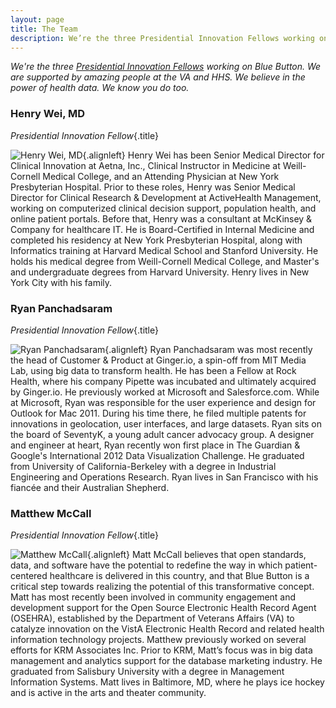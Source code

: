 ```yaml
---
layout: page
title: The Team
description: We’re the three Presidential Innovation Fellows working on Blue Button.
---
```


*We're the three [Presidential Innovation Fellows](http://www.whitehouse.gov/innovationfellows) working on Blue Button. We are supported by amazing people at the VA and HHS. We believe in the power of health data. We know you do too.*

### Henry Wei, MD
*Presidential Innovation Fellow*{.title}

![Henry Wei, MD](https://si0.twimg.com/profile_images/2449020568/1ykk2032teo9grhps8k0_reasonably_small.jpeg){.alignleft}
Henry Wei has been Senior Medical Director for Clinical Innovation at Aetna, Inc., Clinical Instructor in Medicine at Weill-Cornell Medical College, and an Attending Physician at New York Presbyterian Hospital.  Prior to these roles, Henry was Senior Medical Director for Clinical Research & Development at ActiveHealth Management, working on computerized clinical decision support, population health, and online patient portals.  Before that, Henry was a consultant at McKinsey & Company for healthcare IT.  He is Board-Certified in Internal Medicine and completed his residency at New York Presbyterian Hospital, along with Informatics training at Harvard Medical School and Stanford University.  He holds his medical degree from Weill-Cornell Medical College, and Master's and undergraduate degrees from Harvard University.  Henry lives in New York City with his family.

### Ryan Panchadsaram
*Presidential Innovation Fellow*{.title}

![Ryan Panchadsaram](https://si0.twimg.com/profile_images/1237614036/ryan-sq_reasonably_small.jpg){.alignleft}
Ryan Panchadsaram was most recently the head of Customer & Product at Ginger.io, a spin-off from MIT Media Lab, using big data to transform health.  He has been a Fellow at Rock Health, where his company Pipette was incubated and ultimately acquired by Ginger.io.  He previously worked at Microsoft and Salesforce.com.  While at Microsoft, Ryan was responsible for the user experience and design for Outlook for Mac 2011.  During his time there, he filed multiple patents for innovations in geolocation, user interfaces, and large datasets.  Ryan sits on the board of SeventyK, a young adult cancer advocacy group.  A designer and engineer at heart, Ryan recently won first place in The Guardian & Google's International 2012 Data Visualization Challenge.  He graduated from University of California-Berkeley with a degree in Industrial Engineering and Operations Research.  Ryan lives in San Francisco with his fiancée and their Australian Shepherd.

### Matthew McCall
*Presidential Innovation Fellow*{.title}

![Matthew McCall](https://si0.twimg.com/profile_images/1289565306/100_0084_reasonably_small.jpg){.alignleft}
Matt McCall believes that open standards, data, and software have the potential to redefine the way in which patient-centered healthcare is delivered in this country, and that Blue Button is a critical step towards realizing the potential of this transformative concept.  Matt has most recently been involved in community engagement and development support for the Open Source Electronic Health Record Agent (OSEHRA), established by the Department of Veterans Affairs (VA) to catalyze innovation on the VistA Electronic Health Record and related health information technology projects. Matthew previously worked on several efforts for KRM Associates Inc.  Prior to KRM, Matt’s focus was in big data management and analytics support for the database marketing industry.  He graduated from Salisbury University with a degree in Management Information Systems.  Matt lives in Baltimore, MD, where he plays ice hockey and is active in the arts and theater community.